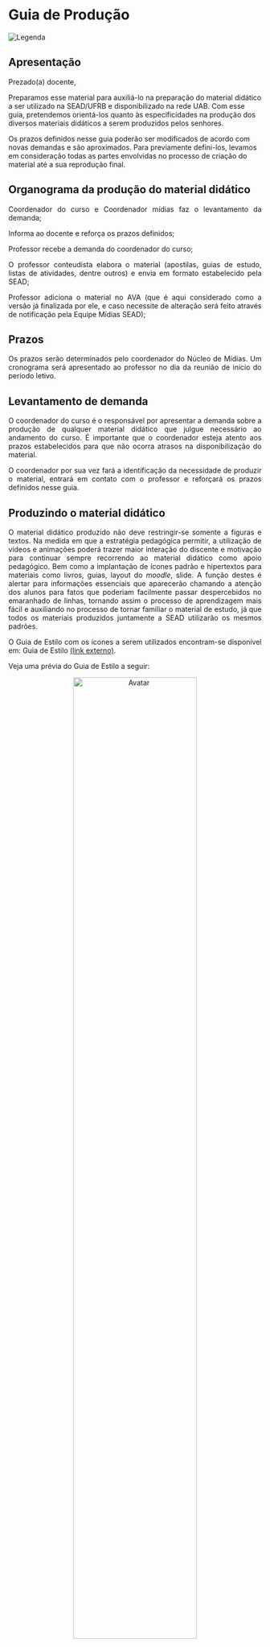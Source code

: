 
# **Guia de Produção** 

<style>
.info {
  background-color: #e7f3fe;
  border-left: 6px solid #2196F3;
}
.success {
  background-color: #ddffdd;
  border-left: 6px solid #4CAF50;
}

.danger {
  background-color: #ffdddd;
  border-left: 6px solid #f44336;
}
</style>
<link rel="stylesheet" href="https://use.fontawesome.com/releases/v5.8.2/css/all.css" integrity="sha384-oS3vJWv+0UjzBfQzYUhtDYW+Pj2yciDJxpsK1OYPAYjqT085Qq/1cq5FLXAZQ7Ay" crossorigin="anonymous">

![Legenda](../imagens/capacapitulo.png)


## Apresentação


Prezado(a) docente,


<p style="text-align: justify;">

Preparamos esse material para auxiliá-lo na preparação do material didático a ser utilizado
na SEAD/UFRB e disponibilizado na rede UAB. Com esse guia, pretendemos orientá-los
quanto às especificidades na produção dos diversos materiais didáticos a serem produzidos
pelos senhores.
 </p>

<p style="text-align: justify;">

Os prazos definidos nesse guia poderão ser modificados de acordo com novas demandas
e são aproximados. Para previamente defini-los, levamos em consideração todas as partes
envolvidas no processo de criação do material até a sua reprodução final.
</p>


## Organograma da produção do material didático


<p style="text-align: justify;">
<i class="fas fa-angle-right"></i>
 Coordenador do curso e Coordenador mídias faz o levantamento da demanda;
</p>

<p style="text-align: justify;">
<i class="fas fa-angle-right"></i>
 Informa ao docente e reforça os prazos definidos;
</p>

<p style="text-align: justify;">
<i class="fas fa-angle-right"></i>
 Professor recebe a demanda do coordenador do curso;
</p>

<p style="text-align: justify;">
<i class="fas fa-angle-right"></i>
 O professor conteudista elabora o material (apostilas, guias de estudo, listas de atividades, dentre outros) e envia em formato estabelecido pela SEAD;
</p>

<p style="text-align: justify;">
<i class="fas fa-angle-right"></i>
 Professor adiciona o material no AVA (que é aqui considerado como a versão já finalizada
por ele, e caso necessite de alteração será feito através de notificação pela Equipe Mídias
SEAD);
</p>

## Prazos 

<p style="text-align: justify;">
Os prazos serão determinados pelo coordenador do Núcleo de Mídias. Um cronograma
será apresentado ao professor no dia da reunião de início do período letivo.
</p>

## Levantamento de demanda

<p style="text-align: justify;">
O coordenador do curso é o responsável por apresentar a demanda sobre a produção
de qualquer material didático que julgue necessário ao andamento do curso. É importante
que o coordenador esteja atento aos prazos estabelecidos para que não ocorra atrasos na
disponibilização do material.
</p>


<p style="text-align: justify;">
O coordenador por sua vez fará a identificação da necessidade de produzir o material,
entrará em contato com o professor e reforçará os prazos definidos nesse guia.
</p>

## Produzindo o material didático

<p style="text-align: justify;">
O material didático produzido não deve restringir-se somente a figuras e textos. Na
medida em que a estratégia pedagógica permitir, a utilização de vídeos e animações poderá
trazer maior interação do discente e motivação para continuar sempre recorrendo ao material
didático como apoio pedagógico. Bem como a implantação de ícones padrão e hipertextos para
materiais como livros, guias, layout do <em>moodle</em>, slide. A função destes é alertar para informações
essenciais que aparecerão chamando a atenção dos alunos para fatos que poderiam facilmente
passar despercebidos no emaranhado de linhas, tornando assim o processo de aprendizagem
mais fácil e auxiliando no processo de tornar familiar o material de estudo, já que todos os
materiais produzidos juntamente a SEAD utilizarão os mesmos padrões.
</p>

<p style="text-align: justify;">
O Guia de Estilo com os ícones a serem utilizados encontram-se disponível em: Guia de
Estilo <a href="https://avaead.ufrb.edu.br/login/index.php#section-2">(link externo)</a>.
</p>

<p style="text-align: justify;">
Veja uma prévia do Guia de Estilo a seguir:
</p>

<center> <img src="../imagens/icones.png" alt="Avatar" style="width:70%">
<br> <small>Figura 1.1: Guia de estilo. </small> </center>

### Guia ou módulo para guias didáticos, apostilas, módulos ou livros

<p style="text-align: justify;">
Por definição geral em EaD, o guia deve ser claro, preciso e de fácil entendimento. A
metodologia aplicada para a sua produção deverá ser um texto aplicável a EaD e voltado aos
seus aspectos inerentes. Todas as disciplinas deverão conter um guia ou módulo. O professor
receberá a demanda e a partir daí produzirá o material solicitado, atendendo ao prazo.
</p>


<p style="text-align: justify;">
O guia deverá conter figuras, diálogos com outros autores, explicações, atividades de
reflexão e de desafio, ilustrações, estudos de caso resolvidos e exercícios com gabarito.
</p>

<p style="text-align: justify;">
Indica-se a utilização de Guia de Estilo como forma de nortear e incentivar a leitura de
pontos específicos no texto, cuja escolha será realizada de acordo com sua aplicação ao
conteúdo específico do guia.
</p>


### Para produções de materiais


<p style="text-align: justify;">
Para a reprodução, deverá ser enviado um arquivo em doc. salvo com o nome ISBN_TITULO
DOMATERIAL DIDÁTICO, com as seguintes informações preenchidas:
</p>


<p style="text-align: justify;">
<i class="fas fa-angle-right"></i>Título;
</p>

<p style="text-align: justify;">
<i class="fas fa-angle-right"></i>Breve resumo do material didático;
</p>

<p style="text-align: justify;">
<i class="fas fa-angle-right"></i>Assunto;
</p>


<p style="text-align: justify;">
<i class="fas fa-angle-right"></i>Informações pertinentes do autor do material didático (Nome, formação acadêmica).
</p>

<p style="text-align: justify;">
Já os materiais didáticos poderão encaminhados na extensão doc. (Word) ou tex. (LaTeX),
no entanto verifique as regras relacionadas para cada extensão.
</p>

### Manual para arquivos escritos em extensões DOC


<p style="text-align: justify;">
<i class="fas fa-angle-right"></i>
Materiais escritos no Word <strong>NÃO PODERÃO TER</strong>  fórmulas, expressões matemáticas escritas no seu corpo <strong>em formato de imagem</strong>;
</p>

<p style="text-align: justify;">
<i class="fas fa-angle-right"></i>
Os títulos de seções e capítulos do índice/sumário deverão vir prontos;
</p>

<p style="text-align: justify;">
<i class="fas fa-angle-right"></i>
O texto deverá ser escrito em fonte Calibri, tamanho 11, cor preta 80%, justificado e
espaçamento entre linhas de 1,5;
</p>


<p style="text-align: justify;">
<i class="fas fa-angle-right"></i>
Marcadores de capítulo e outros, deverão ser feitos manualmente, e não inseridos
automaticamente seguindo o padrão de formatação em fonte Calibri, em negrito e na cor preta 80%, alinhado a esquerda;
</p>


<p style="text-align: justify;">
<i class="fas fa-angle-right"></i>
As tabelas, gráficos e ícones do guia de estilo utilizados no texto deverão estar em
outro documento, podendo conter todos os gráficos, tabelas e ícones do guia de estilo
que serão utilizados. Para isso, no corpo do texto redigido deverá conter a chamada
respectiva ao que deve ser utilizado, escrita <font color="red">em negrito e na cor vermelha</font>, contendo
o mesmo nome de referência que foi descrito no documento de anexos. Tabelas que
estejam em imagem devem ser convertidas em texto (refazer a tabela). No caso dos
ícones, estes seguirão o mesmo esquema das tabelas e gráficos com a ressalva de que
no arquivo onde se encontrará todos os anexos deve ser inserido também o hipertexto
(pequeno texto que irá acompanhar o ícone explicando o que gostaria de chamar atenção,
levando em consideração a simbologia de cada ícone);
</p>


<p style="text-align: justify;">
<i class="fas fa-angle-right"></i>
As fotos (imagens) utilizadas no texto deverão estar em uma pasta separada, sendo
necessária a criação de subpastas para dividi-las em capítulos. A chamada destas
imagens deverá estar escrita <font color="red">em negrito e na cor vermelha</font>, contendo o mesmo nome
de referência. O nome destes arquivos deve estar em ordem crescente, na ordem que vai
sendo adicionado ao texto. Exemplo: Figura 01, Figura 02 e assim por diante. Deve-se
enviar imagens com tamanho mínimo de 800 pixels de largura ou altura e 300 dpi de
resolução, para imagens contidas no documento, já para imagens que devam ocupar um
grande espaço na folha, como meia folha ou folha inteira, deverão ter no mínimo 1500
pixels de altura ou largura e 300 dpi de resolução.
</p>


<p style="text-align: justify;">
<i class="fas fa-angle-right"></i>
Todas as figuras que não sejam de autoria do autor que estiver produzindo o guia deverão
obedecer aos preceitos éticos e previstos na ABNT.
</p>


<p style="text-align: justify;">
<i class="fas fa-angle-right"></i>
Conteúdos com formato vetorial (.ai – Adobe Illustrator, .cdr – CorelDraw, .eps – Encapsuled PostScript, .dxf ou .dwg – AutoCad, .svg – Scalable Vector Graphics) deverão ser salvos com preenchimento e contornos em CMYK, e não em RGB ou outro padrão de
cor. A inserção destes no documento deve ser referenciada assim como as imagens e
tabelas.
</p>

<p style="text-align: justify;">
<i class="fas fa-angle-right"></i>
Uma vez pronta a versão editável e final do arquivo produzido deverá ser enviada para o
e-mail <strong>sead.midias@gmail.com</strong>, para que esse seja encaminhado para os próximos
passos de execução do material didático.
</p>



### Manual para arquivos escritos em extensões TeX


<p style="text-align: justify;">
Poderá ser utilizado para materiais didáticos que tenham ou não no seu corpo fórmulas,
expressões matemáticas.
</p>

<p style="text-align: justify;">
<i class="fas fa-angle-right"></i>
Os títulos de seções e capítulos do índice/sumário deverão vir prontos;
</p>


<p style="text-align: justify;">
<i class="fas fa-angle-right"></i>
O texto deverá ser escrito em fonte Calibri, tamanho 11, cor preta 80%, justificado e
espaçamento entre linhas de 1,5;
</p>


<p style="text-align: justify;">
<i class="fas fa-angle-right"></i>
Marcadores de capítulo deverão ser inclusos e devem seguir os modelos de páginas
exemplificados no final dessa sessão seguindo o padrão de formatação em fonte Calibri,
alinhado à esquerda;

</p>


<p style="text-align: justify;">
<i class="fas fa-angle-right"></i>
A inserção das imagens devem ser seguindo o fluxo de texto $\rightarrow$ → imagem no mesmo
arquivo. Todas as figuras que não sejam de autoria do autor que estiver produzindo o
guia deverão obedecer aos preceitos éticos e previstos na ABNT.
</p>


## Slide(interação opcional)

<p style="text-align: justify;">
Como todo bom material complementar de estudo, o slide também demanda uma interatividade que pode ser oriunda de figuras, gráficos, exemplos e principalmente pouco texto.
Lembrando que este material de apoio irá nortear o aluno durante a videoaula, sendo reproduzido no decorrer da aula acompanhando as explicações do educador durante a videoaula e
seu estudo cotidiano.
</p>


<p style="text-align: justify;">Para solicitação do template padrão do Slide, enviar e-mail a <strong>sead.midias@gmail.com</strong>.
</p>

<p style="text-align: justify;">
Caso o professor ministrador da aula opte pelo uso de slides, este deverá seguir as
seguintes regras e recomendações:
</p>

### Apresentação



<center> <img src="../imagens/slide3.png" alt="Avatar" style="width:70%">
<br> <small>Figura 1.2: Modelo adotado pela SEAD. </small> </center>


As orientação para produção do slide são:


<p style="text-align: justify;">
<i class="fas fa-angle-right"></i>
Tamanho do slide : Widescreen (16:9) (Opção encontrada na aba DESIGN → tamanho
do slide);

</p>



<p style="text-align: justify;">
<i class="fas fa-angle-right"></i>
A imagem a ser adicionada como o primeiro plano de fundo do slide deverá conter a
marca da SEAD, EAD, UFRB E UAB conforme a figura abaixo:
</p>

<center> <img src="../imagens/outra1.jpg" alt="Avatar" style="width:70%">
<br> <small>Figura 1.3: Modelo adotado pela SEAD. </small> </center>


<p style="text-align: justify;">
Identificada pelo nome da disciplina que será ministrada a qual ficará no centro do slide na
cor azul escuro, com fonte Tw Cen MT tamanho 40, logo abaixo acompanhada no canto inferior 
direito o número que a aula que está sendo ministrada pertence, sendo esta informada na cor
azul claro com fonte Tw Cen MT tamanho 24, negrito. Em seguida no canto inferior esquerdo
na cor branca fonte Tw Cen MT tamanho 20 o nome do professor e o curso, conforme mostra a
figura acima.

</p>

### Corpo do slide


<p style="text-align: justify;">
Agora como plano de fundo a imagem, deve-se seguir as seguintes recomendações:
</p>

<p style="text-align: justify;">
Título na cor azul escuro, com fonte Tw Cen MT tamanho 40, com texto centralizado, para
justificação correta. Não se esqueça de colocar a caixa de texto com tamanho igual ao texto
Corpo do texto: com fonte Tw Cen MT tamanho 28 (o tamanho da fonte poderá ser reduzida até
o tamanho 26 não ultrapassando esse limite de redução) ajudando assim a limitar a quantidade
de caracteres a ser adicionado por slide apresentado. Lembre-se sempre de justificar o texto.
</p>

<center> <img src="../imagens/slide1.png" alt="Avatar" style="width:70%">
<br> <small>Figura 1.4: Modelo adotado pela SEAD modificado.</small> </center>





<div class="info">
    Título na cor azul escuro, com fonte Tw Cen MT tamanho 40, com texto centralizado, para
     justificação correta. Não se esqueça de colocar a caixa de texto com tamanho igual ao texto
     Corpo do texto: com fonte Tw Cen MT tamanho 28 (o tamanho da fonte poderá ser reduzida até
     o tamanho 26 não ultrapassando esse limite de redução) ajudando assim a limitar a quantidade
    de caracteres a ser adicionado por slide apresentado. Lembre-se sempre de justificar o texto.
     </p>
</div>


<center> <img src="../imagens/interno.png" alt="Avatar" style="width:70%">
<br> <small>Figura 1.5: Modelo adotado pela SEAD modificado.</small> </center>


<p style="text-align: justify;">
Ao encerrar o conteúdo do slide o plano de fundo voltará a ser o inicial, que possui a logo
da SEAD, EAD, UFRB e UAB com a seguintes informações:
</p>


<center> <img src="../imagens/fim.png" alt="Avatar" style="width:70%">
<br> <small>Figura 1.6: Imagem modelo adotado pela SEAD.</small> </center>

<p style="text-align: justify;">
A palavra <strong>Fim</strong> virá na cor azul escuro, com fonte Tw Cen MT tamanho 54 seguido pelo
nome do professor e o curso que acabou de ser ministrado, com fonte Tw Cen MT tamanho 30
seguido.
</p>


### Orientações 

<p style="text-align: justify;">
<i class="fas fa-angle-right"></i>Produza slides sintéticos. Lâminas com muito texto fazem a atenção se perder;
</p>


<p style="text-align: justify;">
<i class="fas fa-angle-right"></i>Os Guias de Estilo também podem ser utilizados nos slides;
</p>



<p style="text-align: justify;">
<i class="fas fa-angle-right"></i>Quando possível use frases motivadoras no final do slide.
</p>


## Videoaula, Áudio-aula

<p style="text-align: justify;">
A utilização de meios multimídias são muito importantes para a motivação e concentração
do discente. Todos os conteúdos deverão possuir. Os vídeos serão produzidas na SEAD em
horário e data a serem agendados pelo professor. A duração será de aproximadamente de 15
a 30 minutos e poderão ser de duas formas, à escolha do professor:
</p>

<div class="info">
<strong>1)</strong> Gravação de áudio sem a utilização da imagem do professor: nesse formato, há a
utilização de um avatar e contém os <em>slides</em>. No entanto essa gravação não exime a necessidade
que o educador compareça as gravações na SEAD, para que seja feita a gravação de áudio
em todas especificações necessárias para a sua reprodução.
</div>
<br> 
<div class="info">
<strong> 2)</strong> Gravação do áudio e imagem do professor: nesse formato, a aula é gravada e 
disponibilizada aos discentes na íntegra. Poderá haver a utilização de slides, quadro ou mesa
digitalizadora também, a escolha do professor.

</div>


<p style="text-align: justify;">
Esse manual foi desenvolvido para orientar o professor a seguir regras de uma produção
audiovisual dentro do estúdio com cenografia virtual, são regras simples mas com objetivos
profissionais que terão um resultado satisfatório tanto na pós produção, como no produto final
sendo proveitoso para ambas as partes do projeto executado.
</p>

### Como será a sua apresentação?

<div class="success">
<p style="text-align: justify;">
As apresentações gravadas no formato de videoaula serão disponibilizadas de forma que
o vídeo e áudio do professor fiquem sincronizados com o seu Power Point, simulando uma
apresentação em sala de aula. As gravações são sempre feitas no formato de “telejornal”, o
professor posicionado no centro do Studio em frente das câmeras. O professor também poderá
utilizar o recurso com o teleprompter ( equipamento para estúdio em que o apresentador lê o
texto na frente da câmera e o telespectador não percebe que ele está lendo) em suas aulas,
postura do professor com as mãos juntas na altura da cintura, mas é permitido gesto com
as mãos sendo de forma suave nada exagerado, esse tipo de movimento ajuda a dissipar a
tensão do professor que não tem intimidade com as lentes. O professor poderá se movimentar
em frente da câmera obedecendo o limite de enquadramento realizado durante a gravação.
</p>
</div>

### Quanto tempo leva a gravação? Quando poderei gravar?


<div class="success">
<p style="text-align: justify;">
As gravações estão programadas para acontecer exclusivamente nos estúdios da SEAD
– UFRB localizado no campus da própria Universidade na Cidade de Cruz das Almas Bahia,
sendo definida por ordem de agendamento através dos contatos de e-mail ou ligando para
o departamento de Audiovisual da SEAD, por isso procure sempre se organizar em agendar
seus dias e horários para sua gravação.

</p>
</div>

### Regras de gravação

<p style="text-align: justify;">
O estúdio será disponibilizado durante um turno ao professor. A cada 17 horas da carga
horária da disciplina, grava-se uma aula de no máximo 15 minutos. Preferencialmente que
cada unidade tenha a duração de no mínimo 8 (oito) minutos e no máximo 15 (quinze) minutos.
Pede-se que o material a ser lido nas gravações sejam produzidos em um documento word.doc.
Para tanto, orientamos que não ultrapasse 4 laudas de texto corrido, estando este na seguinte
formatação: fonte Arial / tamanho: 12 / Espaçamento entre linhas: 1,5 / Parágrafo: 1,25 cm /
Margem: Normal – Superior: 2,5cm – Inferior: 2,5cm – Esquerda: 3cm e Direita: 3cm.
</p>


<p style="text-align: justify;">
Lembrando do Power Point padronizado pela SEAD para ser inserido na aula que segue
junto com este manual de gravação.
</p>


### Orientações para o planejamento da videoaula

<p style="text-align: justify;">
Objetiva-se com esse texto orientar os professores no planejamento da aula no formato
de vídeo (plano de aula). Importante destacar que as videoaulas são distintas das aulas
presenciais, então o professor necessita se atentar a alguns pontos na hora de elaborar o
plano de aula para videoaula.
</p>




<p style="text-align: justify;">
<strong>Elementos do Plano da videoaula (duração de 8 até 15 minutos):</strong>
</p>

<div class="info">
<p style="text-align: justify;">
1. Precisa conter os pontos principais de uma determinada temática assim como a sua
problemática (aquele ponto em que normalmente se tem dúvida), exemplificação e conclusão.
Uma importante diferença entre a videoaula e aula presencial: o professor precisa antecipar
as dúvidas que sua aula pode gerar e pensar em meios para facilitar o entendimento da sua
mensagem.
</p>
</div>

<div class="info">
<p style="text-align: justify;">
2. Recomendado ao professor lançar uma reflexão ao estudante para aproximá-lo um pouco
e animá-lo com a temática.
</p>
</div>

<div class="info">
<p style="text-align: justify;">
3. É importante não se utilizar de palavras rebuscadas ou muito técnicas sem o prévio
conhecimento dos estudantes. O professor precisa ser claro, objetivo e direto. Evitar se
utilizar de algumas figuras de linguagem que são dúbias, como as ironias.
</p>
</div>

<div class="info">
<p style="text-align: justify;">
4. Recomendado utilizar slides com dados da videoaula. O slide além de se apresentar
como uma importante ferramenta à aprendizagem do estudante EaD, é identificado como
outro elemento diferenciador das aulas presenciais. Numa videoaula, não há a resposta
imediata de um estudante. Então, se citamos um autor, um livro, uma lei, devemos ter um
slide para mostrar na hora da fala ao estudante. Como em uma aula presencial em que o
professor cita algo e o aluno pede para saber mais.
</p>
</div>

### Agendamento 


<p style="text-align: justify;">
Os agendamentos deverão ser feitos somente mediante envio de e-mail, com no mínimo
1 (uma) semana de antecedência. Para cancelamentos justificados, mínimo 3 (três) dias de
antecedência. Ambos deverão fazer a solicitação através do e-mail <strong>sead.midias@gmail.com</strong>
ou pelo <a href="https://ufrb.edu.br/ead/reserva-de-estudio">formulário online</a>.
</p>

<p style="text-align: justify;">
<strong>OBS:</strong> no caso de não atendimento aos prazos, o professor dependerá do cronograma
previamente agendado pelos demais professores.
</p>

### Estúdio 

<p style="text-align: justify;">
Todas as videoaulas devem ser produzidas no estúdio da SEAD - UFRB sob a produção e
orientação de um profissional do departamento de Audiovisual da SEAD. Antes que se iniciem
as gravações, o professor deve entregar a Equipe de Gravação, o termo de cessão de sua
imagem e áudio para as aulas, no prazo estabelecido. As roupas não devem ser decotadas ou
com transparência (para mulheres), nem regatas (para homens), não usar nada que seja da
<font color="green">cor verde</font>, evitar acessórios exagerados, cuidar da pele e aparência. Durante as gravações,
não será permitida a entrada de terceiros, o espaço físico em nosso estúdio é um pouco
limitado devido aos equipamentos instalados em seu interior.
</p>

<p style="text-align: justify;">
A roupa impacta muito na qualidade da imagem. Veja as recomendações abaixo:
</p>

<center> <img src="../imagens/roupacerta.png" alt="Avatar" style="width:70%">
<br> <small>Figura  1.7: Imagem meramente ilustrativa. Fonte: Google Imagens.</small> </center>




<div class="success">
<center><img src="../imagens/success.png" alt="Avatar" style="width:10%"></center>
<strong>CERTO</strong> Procure usar roupas em cores sólidas (cinza, preto, azul claro), sem
detalhes miúdos ou estampas.
</div>


<center> <img src="../imagens/modelo3.jpg" alt="Avatar" style="width:70%">
<br> <small>Figura   1.8: Imagem meramente ilustrativa.</small> </center>


<div class="danger">
<center><img src="../imagens/error1.png" alt="Avatar" style="width:10%"></center>
<strong>ERRADO</strong> NÃO use nenhuma roupa ou acessório da cor VERDE, NÃO
use qualquer tipo de tecido com detalhes miúdos (faixas, listras, xadrez,
estampas), inclusive em gravatas, lenços, echarpes, etc. Estes tecidos
diminuem muito a qualidade da imagem. Tecidos leves também devem
ser evitados, pois o microfone é encaixado na camisa, podendo captar os
ruídos, como a seda.
</div>




<p style="text-align: justify;">
<strong>Não vou gravar as aulas no estúdio da SEAD - UFRB? Qual o procedimento que tenho
que fazer!</strong>
</p>



<p style="text-align: justify;">
Professores de outras localidades fora de Cruz das Almas Bahia, há algumas orientações
para aqueles que devido a distância não podem comparecer ao estúdio da SEAD - UFRB.
</p>


<p style="text-align: justify;">
<i class="fas fa-angle-right"></i>
Seus prazos são os mesmos para professores residentes em Cruz das Almas;
</p>


<p style="text-align: justify;">
<i class="fas fa-angle-right"></i>
Caso a gravação não esteja nos padrões de qualidade exigidos pela equipe da SEAD -
UFRB, está sujeito a regravação;
</p>

<p style="text-align: justify;">
<i class="fas fa-angle-right"></i>
Solicita-se ainda para a gravação conforme as exigências de cedência e qualidade do
vídeo;
</p>

<p style="text-align: justify;">
<i class="fas fa-angle-right"></i>
Assinatura do termo de cedência da imagem e áudio;
</p>

<p style="text-align: justify;">
<i class="fas fa-angle-right"></i>
Ambiente de gravação sem ruídos;
</p>

<p style="text-align: justify;">
<i class="fas fa-angle-right"></i>
Fundo da imagem de cor única no tom de verde limão sem brilho e presença de luzes sem sombras;
</p>


<p style="text-align: justify;">
<i class="fas fa-angle-right"></i>
Áudio estéreo em 48.000 HZ para 29.0 FPS;
</p>

<p style="text-align: justify;">
<i class="fas fa-angle-right"></i>
Imagem com tamanho 1920x 1080p 29.0 FPS ou 30 FPS em FULL HD;
</p>

<p style="text-align: justify;">
<i class="fas fa-angle-right"></i>
Formato do arquivo final do vídeo MP4 ou H264;
</p>

<p style="text-align: justify;">
<i class="fas fa-angle-right"></i>
Envio do documento através do Google Drive, por e-mail ou a combinar;
</p>

<p style="text-align: justify;">
<i class="fas fa-angle-right"></i>
O não cumprimento dos termos acarta a regravação imediata das aulas;
</p>


<p style="text-align: justify;">
<i class="fas fa-angle-right"></i>
Caso a gravação não seja possível de se realizar e enviar para a equipe, consequentemente

</p>

<p style="text-align: justify;">
<i class="fas fa-angle-right"></i>
 deve-se comparecer ao estúdio da SEAD – UFRB de Cruz das Almas Bahia para a
produção da mesma.
</p>


## Padronização do template do moodle 


<p style="text-align: justify;">
Para uma familiarização, simplificação e discernimento do/a aluno/a, a SEAD desenvolveu
um <em>template</em> padrão do qual deverá executada, sendo modificada apenas com a solicitação do
Coordenador de Curso ou a elaboração de uma nova edição do Manual didático:
</p>


<p style="text-align: justify;">
<i class="fas fa-angle-right"></i>
Todos os Polos ficarão inclusos numa única disciplina e sendo subdivididos nas esquematizações da atividades como discussões, a fim de facilitar a mediação dos tutores.
A atividade questionário deverá estar separada por polo. Fórum, chat e tarefa são
atividades que não se separam por polo. Observar a figura abaixo:
</p>



<center> <img src="../imagens/atividade-2.jpg" alt="Avatar" style="width:90%">
<br> <small>Figura 1.9: Representação atividade.</small> </center>

### Tópicos boas vindas (primeiro e segundo tópico)

<p style="text-align: justify;">
<i class="fas fa-angle-right"></i>
O professor iniciará o curso com o tópico de BOAS VINDAS, como sugestão, relatar
sobre a disciplina, seus objetivos, as perspectivas para o determinado componente
acadêmico que será lecionado, podendo ficar à vontade em adicionar imagens.
</p>

<p style="text-align: justify;">
<i class="fas fa-angle-right"></i>
Postagem do módulo (livro didático adotado pelo professor) e da cronograma da disciplina
em pdf, assim como a ementa. Poderá ser incluído também um fórum de notícias
exclusivo para o uso do professor em que este poderá dar informações para todos Polos.
</p>


<center> <img src="../imagens/bemvindo.png" alt="Avatar" style="width:90%">
<br> <small>Figura 1.10: Representação de apresentação.</small> </center>

### Tópico semanas 



<p style="text-align: justify;">
<i class="fas fa-angle-right"></i>
Cada tópico de semana (incluir template da semana) deverá ter a data de início e de
término:
</p>


<p style="text-align: justify;">
<i class="fas fa-angle-right"></i>
O tópico <strong>semanas</strong>, deverá conter:
</p>

1. O conteúdo programático do período;
2. A apresentação do slide da semana referente;
3. Videoaula da semana;
4. Fórum e/ou chat;
5. Provas, atividades, indicações de leituras (quando houver).


<center> <img src="../imagens/semana.png" alt="Avatar" style="width:90%">
<br> <small>Figura  1.11: Representação tópico semana.</small> </center>

<p style="text-align: justify;">
<strong> Observação</strong>: os templates encontram-se disponíveis no seguinte endereço eletrônico:
<a href="https://avaead.ufrb.edu.br/course/index.php?categoryid=21">Templates</a> 
</p>

